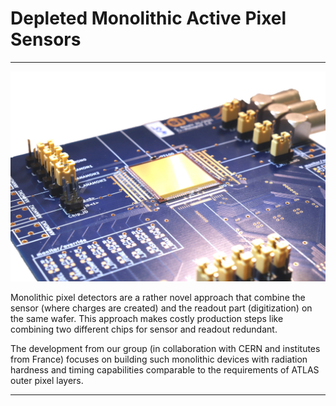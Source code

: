 # Depleted Monolithic Active Pixel Sensors

***

![TJ_Monopix1 pixel detector](/imgs/tjmonopix2.jpg)

Monolithic pixel detectors are a rather novel approach that combine the sensor (where charges are created) and the readout part (digitization) on the same wafer.
This approach makes costly production steps like combining two different chips for sensor and readout redundant.

The development from our group (in collaboration with CERN and institutes from France) focuses on building such monolithic devices with radiation hardness and timing capabilities comparable to the requirements of ATLAS outer pixel layers.

***

